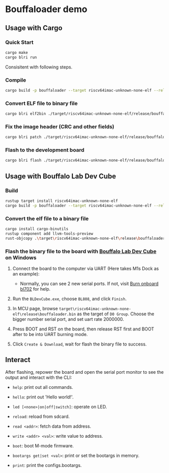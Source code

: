 # Bouffaloader demo

## Usage with Cargo

### Quick Start

```bash
cargo make
cargo blri run
```

Consisitent with following steps.

### Compile

```bash
cargo build -p bouffaloader --target riscv64imac-unknown-none-elf --release
```

### Convert ELF file to binary file

```bash
cargo blri elf2bin ./target/riscv64imac-unknown-none-elf/release/bouffaloader
```

### Fix the image header (CRC and other fields)

```bash
cargo blri patch ./target/riscv64imac-unknown-none-elf/release/bouffaloader.bin
```

### Flash to the development board

```bash
cargo blri flash ./target/riscv64imac-unknown-none-elf/release/bouffaloader.bin
```

## Usage with Bouffalo Lab Dev Cube

### Build

```bash
rustup target install riscv64imac-unknown-none-elf
cargo build -p bouffaloader --target riscv64imac-unknown-none-elf --release
```

### Convert the elf file to a binary file

```bash
cargo install cargo-binutils
rustup component add llvm-tools-preview
rust-objcopy .\target\riscv64imac-unknown-none-elf\release\bouffaloader -O binary .\target\riscv64imac-unknown-none-elf\release\bouffaloader.bin
```

### Flash the binary file to the board with [Bouffalo Lab Dev Cube](https://dev.bouffalolab.com/download) on Windows

1. Connect the board to the computer via UART (Here takes M1s Dock as an example):
    - Normally, you can see 2 new serial ports. If not, visit [Burn onboard bl702](https://wiki.sipeed.com/hardware/en/maix/m1s/other/start.html#Burn-onboard-bl702) for help.

2. Run the `BLDevCube.exe`, choose `BL808`, and click `Finish`.

3. In MCU page, browse `target\riscv64imac-unknown-none-elf\release\bouffaloader.bin` as the target of `D0 Group`. Choose the bigger number serial port, and set uart rate 2000000.

4. Press BOOT and RST on the board, then release RST first and BOOT after to be into UART burning mode.

5. Click `Create & Download`, wait for flash the binary file to success.

## Interact

After flashing, repower the board and open the serial port monitor to see the output and interact with the CLI:

- `help`: print out all commands.

- `hello`: print out 'Hello world!'.

- `led [<none>|on|off|switch]`: operate on LED.

- `reload`: reload from sdcard.

- `read <addr>`: fetch data from address.

- `write <addr> <val>`: write value to address.

- `boot`: boot M-mode firmware.

- `bootargs get|set <val>`: print or set the bootargs in memory.

- `print`: print the configs.bootargs.
